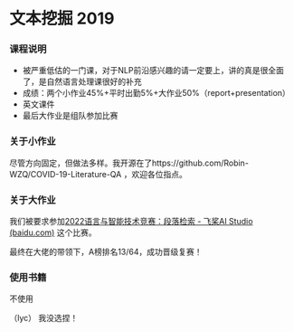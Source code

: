 # 文本挖掘 2019

### 课程说明

- 被严重低估的一门课，对于NLP前沿感兴趣的请一定要上，讲的真是很全面了，是自然语言处理课很好的补充
- 成绩：两个小作业45%+平时出勤5%+大作业50%（report+presentation）
- 英文课件
- 最后大作业是组队参加比赛

### 关于小作业

尽管方向固定，但做法多样。我开源在了https://github.com/Robin-WZQ/COVID-19-Literature-QA ，欢迎各位指点。

### 关于大作业

我们被要求参加[2022语言与智能技术竞赛：段落检索 - 飞桨AI Studio (baidu.com)](https://aistudio.baidu.com/aistudio/competition/detail/157/0/introduction) 这个比赛。

最终在大佬的带领下，A榜排名13/64，成功晋级复赛！


### 使用书籍
不使用


（lyc）
我没选捏！